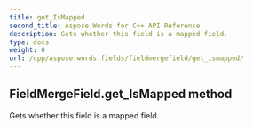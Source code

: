 ```yaml
---
title: get_IsMapped
second_title: Aspose.Words for C++ API Reference
description: Gets whether this field is a mapped field. 
type: docs
weight: 0
url: /cpp/aspose.words.fields/fieldmergefield/get_ismapped/
---
```

## FieldMergeField.get_IsMapped method


Gets whether this field is a mapped field.


